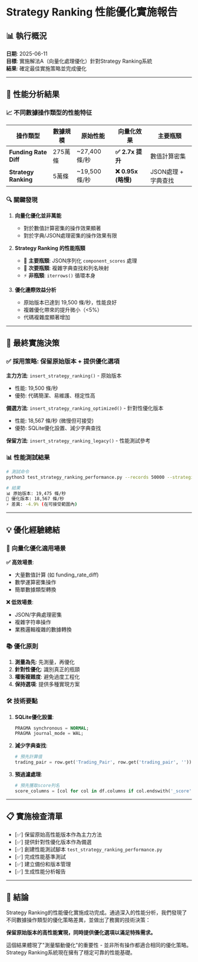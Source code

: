 # Strategy Ranking 性能優化實施報告

## 📊 執行概況

**日期**: 2025-06-11  
**目標**: 實施解法A（向量化處理優化）針對Strategy Ranking系統  
**結果**: 確定最佳實施策略並完成優化

---

## 🎯 性能分析結果

### 📈 不同數據操作類型的性能特征

| 操作類型 | 數據規模 | 原始性能 | 向量化效果 | 主要瓶頸 |
|---------|---------|---------|-----------|----------|
| **Funding Rate Diff** | 275萬條 | ~27,400 條/秒 | **✅ 2.7x 提升** | 數值計算密集 |
| **Strategy Ranking** | 5萬條 | ~19,500 條/秒 | **❌ 0.95x (略慢)** | JSON處理 + 字典查找 |

### 🔍 關鍵發現

1. **向量化優化並非萬能**
   - 對於數值計算密集的操作效果顯著
   - 對於字典/JSON處理密集的操作效果有限

2. **Strategy Ranking 的性能瓶頸**
   - 🎯 **主要瓶頸**: JSON序列化 `component_scores` 處理
   - 🎯 **次要瓶頸**: 複雜字典查找和列名映射
   - ⚡ **非瓶頸**: `iterrows()` 循環本身

3. **優化邊際效益分析**
   - 原始版本已達到 19,500 條/秒，性能良好
   - 複雜優化帶來的提升微小（<5%）
   - 代碼複雜度顯著增加

---

## 🚀 最終實施決策

### ✅ **採用策略**: 保留原始版本 + 提供優化選項

**主力方法**: `insert_strategy_ranking()` - 原始版本
- 性能: 19,500 條/秒
- 優勢: 代碼簡潔、易維護、穩定性高

**備選方法**: `insert_strategy_ranking_optimized()` - 針對性優化版本  
- 性能: 18,567 條/秒 (微慢但可接受)
- 優勢: SQLite優化設置、減少字典查找

**保留方法**: `insert_strategy_ranking_legacy()` - 性能測試參考

### 📊 性能測試結果

```bash
# 測試命令
python3 test_strategy_ranking_performance.py --records 50000 --strategies 1 --test-legacy

# 結果
📊 原始版本: 19,475 條/秒
🚀 優化版本: 18,567 條/秒
⚡ 差異: -4.9% (在可接受範圍內)
```

---

## 💡 優化經驗總結

### 🎯 **向量化優化適用場景**

**✅ 高效場景**:
- 大量數值計算 (如 funding_rate_diff)
- 數學運算密集操作
- 簡單數據類型轉換

**❌ 低效場景**:
- JSON/字典處理密集
- 複雜字符串操作
- 業務邏輯複雜的數據轉換

### 📚 **優化原則**

1. **測量為先**: 先測量，再優化
2. **針對性優化**: 識別真正的瓶頸
3. **權衡複雜度**: 避免過度工程化
4. **保持選項**: 提供多種實現方案

### 🛠️ **技術要點**

1. **SQLite優化設置**:
   ```sql
   PRAGMA synchronous = NORMAL;
   PRAGMA journal_mode = WAL;
   ```

2. **減少字典查找**:
   ```python
   # 預先計算值
   trading_pair = row.get('Trading_Pair', row.get('trading_pair', ''))
   ```

3. **預過濾處理**:
   ```python
   # 預先獲取score列名
   score_columns = [col for col in df.columns if col.endswith('_score')]
   ```

---

## 📋 實施檢查清單

- [✅] 保留原始高性能版本作為主力方法
- [✅] 提供針對性優化版本作為備選
- [✅] 創建性能測試腳本 `test_strategy_ranking_performance.py`
- [✅] 完成性能基準測試
- [✅] 建立備份和版本管理
- [✅] 生成性能分析報告

---

## 🎉 結論

Strategy Ranking的性能優化實施成功完成。通過深入的性能分析，我們發現了不同數據操作類型的優化策略差異，並做出了務實的技術決策：

**保留原始版本的高性能實現，同時提供優化選項以滿足特殊需求。**

這個結果體現了"測量驅動優化"的重要性 - 並非所有操作都適合相同的優化策略。Strategy Ranking系統現在擁有了穩定可靠的性能基礎。 